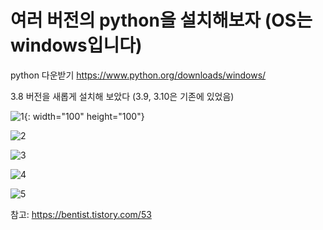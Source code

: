# 여러 버전의 python을 설치해보자  (OS는 windows입니다) 

python 다운받기
https://www.python.org/downloads/windows/

3.8 버전을 새롭게 설치해 보았다 (3.9, 3.10은 기존에 있었음)

![1](https://user-images.githubusercontent.com/86518113/173232690-7bf05b58-84e2-4742-83fc-b2f536bf7ef1.jpg){: width="100" height="100"}

![2](https://user-images.githubusercontent.com/86518113/173232698-585dc1ab-c25f-4088-bb85-4cd000715f7e.jpg) 


![3](https://user-images.githubusercontent.com/86518113/173232703-afec0f19-ee70-4051-a0bb-2f9dabd94f19.jpg)


![4](https://user-images.githubusercontent.com/86518113/173232710-c21b9b26-1f74-441a-947c-8c05bb1c24a0.jpg)


![5](https://user-images.githubusercontent.com/86518113/173232717-c77f5f29-28fd-4ab0-b38d-83af37044e12.jpg)




참고: https://bentist.tistory.com/53

